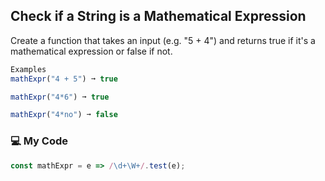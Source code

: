 ## Check if a String is a Mathematical Expression

Create a function that takes an input (e.g. "5 + 4") and returns true if it's a mathematical expression or false if not.
```js
Examples
mathExpr("4 + 5") ➞ true

mathExpr("4*6") ➞ true

mathExpr("4*no") ➞ false
```
### :computer: My Code
```js
const mathExpr = e => /\d+\W+/.test(e);
```
